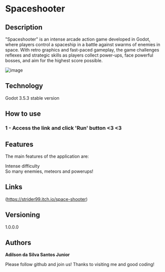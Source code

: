 # Spaceshooter
## Description 

"Spaceshooter" is an intense arcade action game developed in Godot, where players control a spaceship in a battle against swarms of enemies in space. With retro graphics and fast-paced gameplay, the game challenges reflexes and strategic skills as players collect power-ups, face powerful bosses, and aim for the highest score possible.

![image](https://github.com/user-attachments/assets/771b253d-d0e4-4757-86d0-d440b1d1a4f1)

## Technology 

Godot 3.5.3 stable version

## How to use

### 1 - Access the link and click 'Run' button <3 <3

## Features

The main features of the application are:

Intense difficulty  
So many enemies, meteors and powerups!
 

## Links
(https://strider99.itch.io/space-shooter)
  
## Versioning

1.0.0.0

## Authors
**Adilson da Silva Santos Junior** 

Please follow github and join us!
Thanks to visiting me and good coding!
